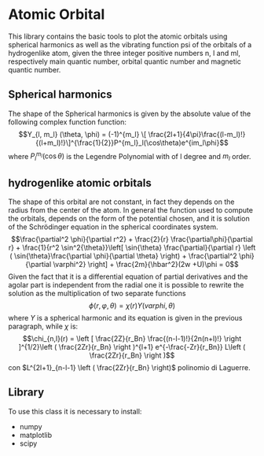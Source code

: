 # Atomic Orbital
This library contains the basic tools to plot the atomic orbitals using spherical harmonics as well as the vibrating function psi of the orbitals of a hydrogenlike atom, given the three integer positive numbers n, l and ml, respectively main quantic number, orbital quantic number and magnetic quantic number.

## Spherical harmonics
The shape of the Spherical harmonics is given by the absolute value of the following complex function function:
$$Y_{l, m_l} (\theta, \phi) = (-1)^{m_l} \[ \frac{2l+1}{4\pi}\frac{(l-m_l)!}{(l+m_l)!}\]^{\frac{1}{2}}P^{m_l}_l(\cos\theta)e^{im_l\phi}$$
where $P^{m_l}_l(\cos\theta)$ is the Legendre Polynomial with of l degree and $m_l$ order.

## hydrogenlike atomic orbitals
The shape of this orbital are not constant, in fact they depends on the radius from the center of the atom. In general the function used to compute the orbitals, depends on the form of the potential chosen, and it is solution of the Schrödinger equation in the spherical coordinates system.
$$\frac{\partial^2 \phi}{\partial r^2} + \frac{2}{r} \frac{\partial\phi}{\partial r} + \frac{1}{r^2 \sin^2{\theta}}\left[ \sin{\theta} \frac{\partial}{\partial r} \left ( \sin{\theta}\frac{\partial \phi}{\partial \theta} \right) + \frac{\partial^2 \phi}{\partial \varphi^2} \right] + \frac{2m}{\hbar^2}(2w +U)\phi = 0$$
Given the fact that it is a differential equation of partial derivatives and the agolar part is independent from the radial one it is possible to rewrite the solution as the multiplication of two separate functions
$$\phi (r, \varphi, \theta) = \chi(r)\Upsilon (varphi, \theta)$$
where $\Upsilon$ is a spherical harmonic and its equation is given in the previous paragraph, while $\chi$ is:
$$\chi_{n,l}(r) = \left [ \frac{2Z}{r_Bn} \frac{(n-l-1)!}{2n(n+l)!} \right ]^{1/2}\left ( \frac{2Zr}{r_Bn} \right )^{l+1} e^{-\frac{-Zr}{r_Bn}} L\left ( \frac{2Zr}{r_Bn} \right )$$
con $L^{2l+1}_{n-l-1} \left ( \frac{2Zr}{r_Bn} \right)$ polinomio di Laguerre.
## Library
To use this class it is necessary to install:
- numpy
- matplotlib
- scipy
